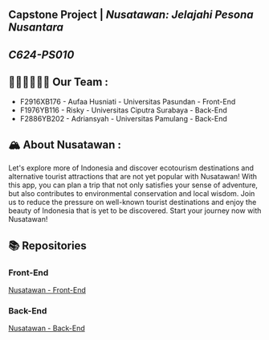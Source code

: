 ## Capstone Project  | *Nusatawan: Jelajahi Pesona Nusantara* 

## *C624-PS010*
 
## 👨‍💻🧑‍💻👩‍💻 Our Team : 
* F2916XB176 - Aufaa Husniati - Universitas Pasundan - Front-End
* F1976YB116 - Risky - Universitas Ciputra Surabaya - Back-End
* F2886YB202 - Adriansyah - Universitas Pamulang - Back-End

## 🏔️ About Nusatawan  :
Let's explore more of Indonesia and discover ecotourism destinations and alternative tourist attractions that are not yet popular with Nusatawan! With this app, you can plan a trip that not only satisfies your sense of adventure, but also contributes to environmental conservation and local wisdom. Join us to reduce the pressure on well-known tourist destinations and enjoy the beauty of Indonesia that is yet to be discovered. Start your journey now with Nusatawan!

## 📚 Repositories

### Front-End
[Nusatawan - Front-End](https://github.com/C624-PS010/nusatawan-front-end)

### Back-End
[Nusatawan - Back-End](https://github.com/C624-PS010/nusatawan-api)
